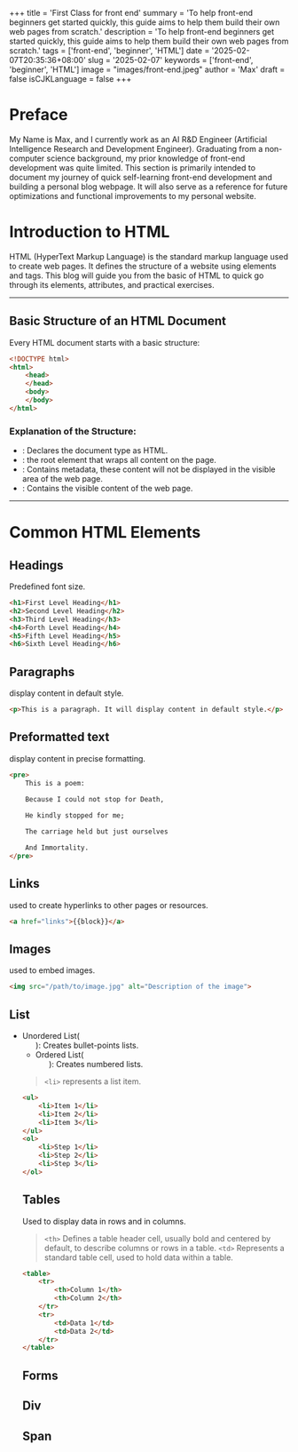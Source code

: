 +++
title = 'First Class for front end'
summary = 'To help front-end beginners get started quickly, this guide aims to help them build their own web pages from scratch.'
description = 'To help front-end beginners get started quickly, this guide aims to help them build their own web pages from scratch.'
tags = ['front-end', 'beginner', 'HTML']
date = '2025-02-07T20:35:36+08:00'
slug = '2025-02-07'
keywords = ['front-end', 'beginner', 'HTML']
image = "images/front-end.jpeg"
author = 'Max'
draft = false
isCJKLanguage = false
+++

# Preface

My Name is Max, and I currently work as an AI R&D Engineer (Artificial Intelligence Research and Development Engineer). Graduating from a non-computer science background, my prior knowledge of front-end development was quite limited. This section is primarily intended to document my journey of quick self-learning front-end development and building a personal blog webpage. It will also serve as a reference for future optimizations and functional improvements to my personal website.

# Introduction to HTML

HTML (HyperText Markup Language) is the standard markup language used to create web pages. It defines the structure of a website using elements and tags. This blog will guide you from the basic of HTML to quick go through its elements, attributes, and practical exercises. 

---

## Basic Structure of an HTML Document

Every HTML document starts with a basic structure:
```html
<!DOCTYPE html>
<html>
    <head>
    </head>
    <body>
    </body>
</html>
```

### Explanation of the Structure:

- <!DOCTYPE html>: Declares the document type as HTML.
- <html>: the root element that wraps all content on the page.
- <head>: Contains metadata, these content will not be displayed in the visible area of the web page.
- <body>: Contains the visible content of the web page.

---

# Common HTML Elements

## Headings

Predefined font size.
```html
<h1>First Level Heading</h1>
<h2>Second Level Heading</h2>
<h3>Third Level Heading</h3>
<h4>Forth Level Heading</h4>
<h5>Fifth Level Heading</h5>
<h6>Sixth Level Heading</h6>
```

## Paragraphs

display content in default style.
```html
<p>This is a paragraph. It will display content in default style.</p>
```

## Preformatted text

display content in precise formatting.
```html
<pre>
    This is a poem:
    
    Because I could not stop for Death,

    He kindly stopped for me;

    The carriage held but just ourselves

    And Immortality. 
</pre>
```

## Links

used to create hyperlinks to other pages or resources.
```html
<a href="links">{{block}}</a>
```

## Images

used to embed images.
```html
<img src="/path/to/image.jpg" alt="Description of the image">
```

## List

- Unordered List(<ul>): Creates bullet-points lists.
- Ordered List(<ol>): Creates numbered lists.
> `<li>` represents a list item.
```html
<ul>
    <li>Item 1</li>
    <li>Item 2</li>
    <li>Item 3</li>
</ul>
<ol>
    <li>Step 1</li>
    <li>Step 2</li>
    <li>Step 3</li>
</ol>
```

## Tables

Used to display data in rows and in columns.
> `<th>` Defines a table header cell, usually bold and centered by default, to describe columns or rows in a table.
> `<td>` Represents a standard table cell, used to hold data within a table.
```html
<table>
    <tr>
        <th>Column 1</th>
        <th>Column 2</th>
    </tr>
    <tr>
        <td>Data 1</td>
        <td>Data 2</td>
    </tr>
</table>
```
## Forms
## Div
## Span